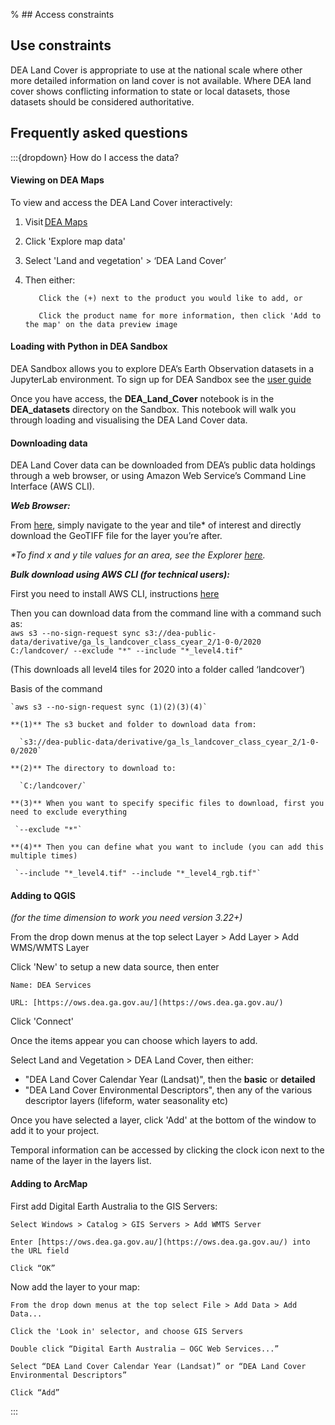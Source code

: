 % ## Access constraints

## Use constraints

DEA Land Cover is appropriate to use at the national scale where other more detailed information on land cover is not available. Where DEA land cover shows conflicting information to state or local datasets, those datasets should be considered authoritative.

## Frequently asked questions

:::{dropdown} How do I access the data?
#### Viewing on DEA Maps

To view and access the DEA Land Cover interactively:

1. Visit [DEA Maps](https://maps.dea.ga.gov.au/)
2. Click 'Explore map data'
3. Select 'Land and vegetation' > ‘DEA Land Cover’
4. Then either:

          Click the (+) next to the product you would like to add, or

          Click the product name for more information, then click 'Add to the map' on the data preview image

#### Loading with Python in DEA Sandbox

DEA Sandbox allows you to explore DEA’s Earth Observation datasets in a JupyterLab environment. To sign up for DEA Sandbox see the [user guide](https://docs.dea.ga.gov.au/setup/Sandbox/sandbox.html)

Once you have access, the **DEA\_Land\_Cover** notebook is in the **DEA\_datasets** directory on the Sandbox. This notebook will walk you through loading and visualising the DEA Land Cover data.

#### Downloading data 

DEA Land Cover data can be downloaded from DEA’s public data holdings through a web browser, or using Amazon Web Service’s Command Line Interface (AWS CLI). 

***Web Browser:***

From [here](https://data.dea.ga.gov.au/?prefix=derivative/ga_ls_landcover_class_cyear_2/1-0-0/), simply navigate to the year and tile\* of interest and directly download the GeoTIFF file for the layer you’re after.

*\*To find x and y tile values for an area, see the Explorer [here](https://explorer.sandbox.dea.ga.gov.au/products/ga_ls_landcover_class_cyear_2).*

***Bulk download using AWS CLI (for technical users):***

First you need to install AWS CLI, instructions [here](https://docs.aws.amazon.com/cli/latest/userguide/getting-started-install.html)

Then you can download data from the command line with a command such as:  
`aws s3 --no-sign-request sync s3://dea-public-data/derivative/ga_ls_landcover_class_cyear_2/1-0-0/2020  C:/landcover/ --exclude "*" --include "*_level4.tif"`

(This downloads all level4 tiles for 2020 into a folder called ‘landcover’)

Basis of the command

    `aws s3 --no-sign-request sync (1)(2)(3)(4)`

    **(1)** The s3 bucket and folder to download data from:

      `s3://dea-public-data/derivative/ga_ls_landcover_class_cyear_2/1-0-0/2020`

    **(2)** The directory to download to:

      `C:/landcover/`

    **(3)** When you want to specify specific files to download, first you need to exclude everything

     `--exclude "*"`

    **(4)** Then you can define what you want to include (you can add this multiple times)

     `--include "*_level4.tif" --include "*_level4_rgb.tif"`

#### Adding to QGIS

*(for the time dimension to work you need version 3.22+)*

From the drop down menus at the top select Layer > Add Layer > Add WMS/WMTS Layer

Click 'New' to setup a new data source, then enter

    Name: DEA Services

    URL: [https://ows.dea.ga.gov.au/](https://ows.dea.ga.gov.au/)

Click 'Connect'

Once the items appear you can choose which layers to add.

Select Land and Vegetation > DEA Land Cover, then either:

* "DEA Land Cover Calendar Year (Landsat)", then the **basic** or **detailed**
* "DEA Land Cover Environmental Descriptors", then any of the various descriptor layers (lifeform, water seasonality etc)

Once you have selected a layer, click 'Add' at the bottom of the window to add it to your project.

Temporal information can be accessed by clicking the clock icon next to the name of the layer in the layers list.

#### Adding to ArcMap

First add Digital Earth Australia to the GIS Servers:

    Select Windows > Catalog > GIS Servers > Add WMTS Server

    Enter [https://ows.dea.ga.gov.au/](https://ows.dea.ga.gov.au/) into the URL field

    Click “OK”

Now add the layer to your map:

    From the drop down menus at the top select File > Add Data > Add Data...

    Click the 'Look in' selector, and choose GIS Servers

    Double click “Digital Earth Australia – OGC Web Services...”

    Select “DEA Land Cover Calendar Year (Landsat)” or “DEA Land Cover Environmental Descriptors”

    Click “Add”
:::

